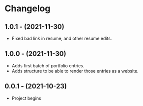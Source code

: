 # Changelog

1.0.1 - (2021-11-30)
------------------

* Fixed bad link in resume, and other resume edits.


1.0.0 - (2021-11-30)
------------------

* Adds first batch of portfolio entries.
* Adds structure to be able to render those entries as a website.


0.0.1 - (2021-10-23)
------------------

* Project begins
